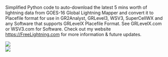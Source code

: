 Simplified Python code to auto-download the latest 5 mins worth of lightning data from GOES-16 Global Lightning Mapper and convert it to Placefile format for use in GR2Analyst, GRLevel3, WSV3, SuperCellWX and any Software that supports GRLevelX Placefile Format.  See GRLevelX.com or WSV3.com for Software.  Check out my website https://FreeLightning.com for more information & future updates.
<p><img src="https://freelightning.com/images/GitHub2.png"><br><img src="https://freelightning.com/images/GitHub1.png">
